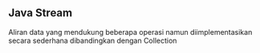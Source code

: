 ## Java Stream
Aliran data yang mendukung beberapa operasi namun diimplementasikan secara sederhana dibandingkan dengan Collection

